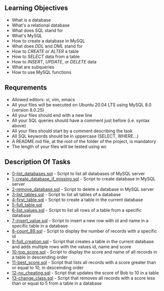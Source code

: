 ## Learning Objectives
- What is a database
- What's a relational database
- What does SQL stand for
- What's MySQL
- How to create a database in MySQL
- What does *DDL* and *DML* stand for
- How to *CREATE* or *ALTER* a table
- How to *SELECT* data from a table
- How to *INSERT*, *UPDATE*, or *DELETE* data
- What are subqueries
- How to use MySQL functions

## Requrements
- Allowed editors: vi, vim, emacs
- All your files will be executed on Ubuntu 20.04 LTS using MySQL 8.0 (version 8.0.25)
- All your files should end with a new line
- All your SQL queries should have a comment just before (i.e. syntax above)
- All your files should start by a comment describing the task
- All SQL keywords should be in uppercase (SELECT, WHERE…)
- A README.md file, at the root of the folder of the project, is mandatory
- The length of your files will be tested using wc

## Description Of Tasks
- [0-list_databases.sql](https://github.com/ephraimm-zm/alu-higher_level_programming/blob/main/SQL_introduction/0-list_databases.sql) - Script to list all databases of MySQL server
- [1-create_database_if_missing.sql](https://github.com/ephraimm-zm/alu-higher_level_programming/blob/main/SQL_introduction/1-create_database_if_missing.sql) - Script to create database in MySQL server
- [2-remove_database.sql](https://github.com/ephraimm-zm/alu-higher_level_programming/blob/main/SQL_introduction/2-remove_database.sql) - Script to delete a database in MySQL server
- [3-list_tables.sql](https://github.com/ephraimm-zm/alu-higher_level_programming/blob/main/SQL_introduction/3-list_tables.sql) - Script to list all tables of a database
- [4-first_table.sql](https://github.com/ephraimm-zm/alu-higher_level_programming/blob/main/SQL_introduction/4-first_table.sql) - Script to create a table in the current database
- [5-full_table.sql](https://github.com/ephraimm-zm/alu-higher_level_programming/blob/main/SQL_introduction/5-full_table.sql)
- [6-list_values.sql](https://github.com/ephraimm-zm/alu-higher_level_programming/blob/main/SQL_introduction/6-list_values.sql) - Script to list all rows of a table from a specific database
- [7-insert_value.sql](https://github.com/ephraimm-zm/alu-higher_level_programming/blob/main/SQL_introduction/7-insert_value.sql) - Script to insert a new row with id and name in a specific table in a database
- [8-count_89.sql](https://github.com/ephraimm-zm/alu-higher_level_programming/blob/main/SQL_introduction/8-count_89.sql) - Script to display the number of records with a specific id
- [9-full_creation.sql](https://github.com/ephraimm-zm/alu-higher_level_programming/blob/main/SQL_introduction/9-full_creation.sql) - Script that creates a table in the current database and adds multiple rows with the values id, name and score
- [10-top_score.sql](https://github.com/ephraimm-zm/alu-higher_level_programming/blob/main/SQL_introduction/10-top_score.sql) - Script to display the score and name of all records in a table in descending order
- [11-best_score.sql](https://github.com/ephraimm-zm/alu-higher_level_programming/blob/main/SQL_introduction/11-best_score.sql) - Script that lists all records with a score greater than or equal to 10, in desceinding order
- [12-no_cheating.sql](https://github.com/ephraimm-zm/alu-higher_level_programming/blob/main/SQL_introduction/12-no_cheating.sql) - Script that updates the score of Bob to 10 in a table
- [13-change_class.sql](https://github.com/ephraimm-zm/alu-higher_level_programming/blob/main/SQL_introduction/13-change_class.sql) - Script that removes all records with a score less than or equal to 5 from a table in a database

